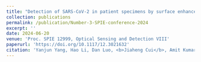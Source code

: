 ```yaml
---
title: "Detection of SARS-CoV-2 in patient specimens by surface enhanced Raman spectroscopy and deep learning"
collection: publications
permalink: /publication/Number-3-SPIE-conference-2024
excerpt: ''
date: 2024-06-20
venue: 'Proc. SPIE 12999, Optical Sensing and Detection VIII'
paperurl: 'https://doi.org/10.1117/12.3021632'
citation: 'Yanjun Yang, Hao Li, Dan Luo, <b>Jiaheng Cui</b>, Amit Kumar, Leslie Jones, Jackelyn Crabtree, Hemant Naikare, Yung-Yi C. Mosley, Teddy Spikes, Sebastian Hülck, Xianyan Chen, Ralph A. Tripp, Bin Ai, Yiping Zhao*, "Detection of SARS-CoV-2 in patient specimens by surface enhanced Raman spectroscopy and deep learning," <i>Optical Sensing and Detection VIII.</i> Vol. 12999. SPIE, 2024.'
---
```


